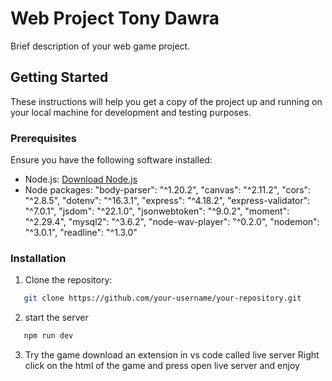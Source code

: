 # Web Project Tony Dawra

Brief description of your web game project.

## Getting Started

These instructions will help you get a copy of the project up and running on your local machine for development and testing purposes.

### Prerequisites

Ensure you have the following software installed:

- Node.js: [Download Node.js](https://nodejs.org/)
- Node packages:
    "body-parser": "^1.20.2",
    "canvas": "^2.11.2",
    "cors": "^2.8.5",
    "dotenv": "^16.3.1",
    "express": "^4.18.2",
    "express-validator": "^7.0.1",
    "jsdom": "^22.1.0",
    "jsonwebtoken": "^9.0.2",
    "moment": "^2.29.4",
    "mysql2": "^3.6.2",
    "node-wav-player": "^0.2.0",
    "nodemon": "^3.0.1",
    "readline": "^1.3.0"
  
### Installation

1. Clone the repository:

```bash
   git clone https://github.com/your-username/your-repository.git
```
2. start the server
```bash
   npm run dev
```
3. Try the game
   download an extension in vs code called live server
   Right click on the html of the game and press open live server and enjoy

